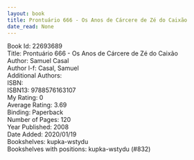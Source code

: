 ```yaml
---
layout: book
title: Prontuário 666 - Os Anos de Cárcere de Zé do Caixão
date_read: None
---
```


Book Id: 22693689<br />
Title: Prontuário 666 - Os Anos de Cárcere de Zé do Caixão<br />
Author: Samuel Casal<br />
Author l-f: Casal, Samuel<br />
Additional Authors: <br />
ISBN: <br />
ISBN13: 9788576163107<br />
My Rating: 0<br />
Average Rating: 3.69<br />
Binding: Paperback<br />
Number of Pages: 120<br />
Year Published: 2008<br />
Date Added: 2020/01/19<br />
Bookshelves: kupka-wstydu<br />
Bookshelves with positions: kupka-wstydu (#832)<br />

